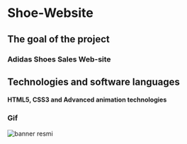 # Shoe-Website

 <h2>The goal of the project</h2>
 
 <h3> Adidas Shoes Sales Web-site</h3>

<h2>Technologies and software languages</h2>

<h4>HTML5, CSS3 and Advanced animation technologies</h4>

<h3>Gif </h3>

![banner resmi](shoes.gif)
